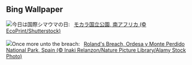 ## Bing Wallpaper
![](https://www.bing.com/th?id=OHR.PlainsZebra_JA-JP5699662720_UHD.jpg&w=1000)今日は国際シマウマの日:&nbsp;&ensp;[モカラ国立公園, 南アフリカ (© EcoPrint/Shutterstock)](https://www.bing.com/th?id=OHR.PlainsZebra_JA-JP5699662720_UHD.jpg)
<br><br/>
![](https://www.bing.com/th?id=OHR.OrdesaSpain_EN-GB0380328230_UHD.jpg&w=1000)Once more unto the breach:&nbsp;&ensp;[Roland's Breach, Ordesa y Monte Perdido National Park, Spain (© Inaki Relanzon/Nature Picture Library/Alamy Stock Photo)](https://www.bing.com/th?id=OHR.OrdesaSpain_EN-GB0380328230_UHD.jpg)
<br><br/>
